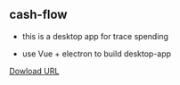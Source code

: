 ## cash-flow

- this is a desktop app for trace spending

- use Vue + electron to build desktop-app

[Dowload URL](https://drive.google.com/drive/folders/1bqt2MGuh2_LRbT4TtHzn1IIvnCN9Dnxk)